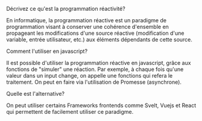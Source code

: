 Décrivez ce qu'est la programmation réactivité?

En informatique, la programmation réactive est un paradigme de programmation visant à conserver une cohérence d'ensemble en propageant les modifications d'une source réactive (modification d'une variable, entrée utilisateur, etc.) aux éléments dépendants de cette source.

Comment l'utiliser en javascript?

Il est possible d'utiliser la programmation réactive en javascript, grâce aux fonctions de "simuler" une réaction. Par exemple, à chaque fois qu'une valeur dans un input change, on appelle une fonctions qui refera le traitement. On peut en faire via l'utilisation de Promesse (asynchrone).

Quelle est l'alternative?

On peut utiliser certains Frameworks frontends comme Svelt, Vuejs et React qui permettent de facilement utiliser ce paradigme.